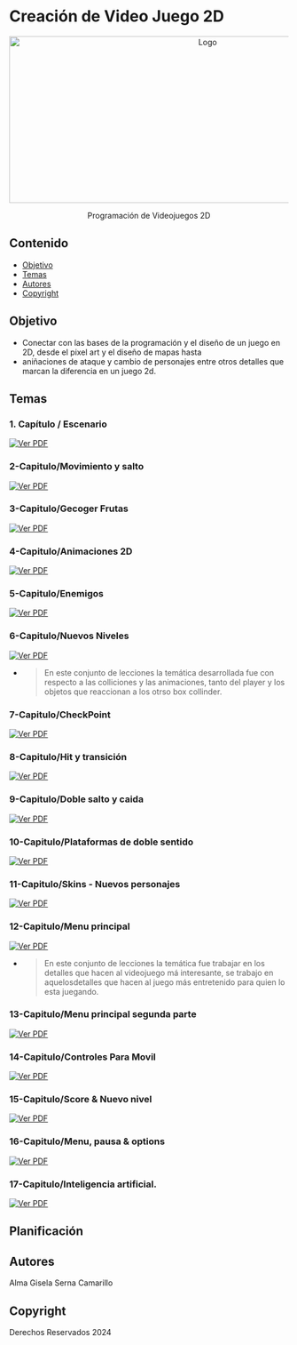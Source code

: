  # Creación de Video Juego 2D
<p align="center">
    <img src="https://i.pinimg.com/736x/24/49/05/244905a53d441a00074d8584d8491a9d.jpg" alt="Logo" width=700 height=300>

  <p align="center">
    Programación de Videojuegos 2D
    <br>
   
  </p>
</p>


## Contenido

- [Objetivo](#objetivo)
- [Temas](#temas)
- [Autores](#autores)
- [Copyright](#copyright)


## Objetivo
 - Conectar con las bases de la programación y el diseño de un juego en 2D, desde el pixel art y el diseño de mapas hasta
 - aniñaciones de ataque y cambio de personajes entre otros detalles que marcan la diferencia en un juego 2d.  


## Temas

### 1. Capítulo / Escenario 

[![Ver PDF](https://img.icons8.com/ios-filled/50/000000/pdf.png)](https://drive.google.com/file/d/1Z3j6JW0pJfJjthZcklywj61w9G6BXWHs/view?usp=sharing)
### 2-Capitulo/Movimiento y salto 
[![Ver PDF](https://img.icons8.com/ios-filled/50/000000/pdf.png)](https://drive.google.com/file/d/1-S1moE0s0CE_dBSZq_HBgDtNUHqbPCPF/view?usp=sharing)
  
### 3-Capitulo/Gecoger Frutas 
  [![Ver PDF](https://img.icons8.com/ios-filled/50/000000/pdf.png)](https://drive.google.com/file/d/1etgky0cwIAookkaYtJtgsxwXMaQozdug/view?usp=sharing)
### 4-Capitulo/Animaciones 2D
 [![Ver PDF](https://img.icons8.com/ios-filled/50/000000/pdf.png)](https://drive.google.com/file/d/1BOJukiuO93XsLlhIhQUxzcFc9W1MTK2t/view?usp=sharing)
### 5-Capitulo/Enemigos
 [![Ver PDF](https://img.icons8.com/ios-filled/50/000000/pdf.png)](https://drive.google.com/file/d/1pezyT49vAzUF_66QF4LN35c1pig7wy1G/view?usp=sharing)
### 6-Capitulo/Nuevos Niveles
[![Ver PDF](https://img.icons8.com/ios-filled/50/000000/pdf.png)](https://drive.google.com/file/d/1nsDPWZbUKmMWb8e2NOpp9g7oFH9sDu1T/view?usp=sharing)
* > En este conjunto de lecciones la temática desarrollada fue con respecto a las colliciones y las animaciones, tanto del player y los objetos
  > que reaccionan a los otrso box collinder. 

### 7-Capitulo/CheckPoint
 [![Ver PDF](https://img.icons8.com/ios-filled/50/000000/pdf.png)](https://drive.google.com/file/d/1er2pn0tLGPJt4FqHi82TfyZCD-uzxo8E/view?usp=sharing)
### 8-Capitulo/Hit y transición
  [![Ver PDF](https://img.icons8.com/ios-filled/50/000000/pdf.png)](https://drive.google.com/file/d/1YkUYK1eFPOO7jLk-I2epHn8yq9RT2qpF/view?usp=sharing)
### 9-Capitulo/Doble salto y caida
 [![Ver PDF](https://img.icons8.com/ios-filled/50/000000/pdf.png)](https://drive.google.com/file/d/1oQQi-MrQmOxQjI3JIpACYk-jLtkZxXdF/view?usp=sharing)
### 10-Capitulo/Plataformas de doble sentido
[![Ver PDF](https://img.icons8.com/ios-filled/50/000000/pdf.png)](https://drive.google.com/file/d/1p67QUqyFE29UnE2D2SxZDBeb65RQ8Syx/view?usp=sharing)
### 11-Capitulo/Skins - Nuevos personajes
 [![Ver PDF](https://img.icons8.com/ios-filled/50/000000/pdf.png)](https://drive.google.com/file/d/13C7s7CK0pSPjfibKXaHiBz5KOUMLGWfq/view?usp=sharing)
### 12-Capitulo/Menu principal 
 [![Ver PDF](https://img.icons8.com/ios-filled/50/000000/pdf.png)](https://drive.google.com/file/d/1Z3j6JW0pJfJjthZcklywj61w9G6BXWHs/view?usp=sharing)
* > En este conjunto de lecciones la temática fue trabajar en los detalles que hacen al videojuego má interesante, se trabajo en aquelosdetalles que
  >  hacen al juego más entretenido para quien lo esta juegando.
    
### 13-Capitulo/Menu principal segunda parte 
 [![Ver PDF](https://img.icons8.com/ios-filled/50/000000/pdf.png)](https://drive.google.com/file/d/1Z3j6JW0pJfJjthZcklywj61w9G6BXWHs/view?usp=sharing)
### 14-Capitulo/Controles Para Movil
 [![Ver PDF](https://img.icons8.com/ios-filled/50/000000/pdf.png)](https://drive.google.com/file/d/1Z3j6JW0pJfJjthZcklywj61w9G6BXWHs/view?usp=sharing)
### 15-Capitulo/Score & Nuevo nivel 
 [![Ver PDF](https://img.icons8.com/ios-filled/50/000000/pdf.png)](https://drive.google.com/file/d/1Z3j6JW0pJfJjthZcklywj61w9G6BXWHs/view?usp=sharing)
### 16-Capitulo/Menu, pausa & options 
 [![Ver PDF](https://img.icons8.com/ios-filled/50/000000/pdf.png)](https://drive.google.com/file/d/1Z3j6JW0pJfJjthZcklywj61w9G6BXWHs/view?usp=sharing)
### 17-Capitulo/Inteligencia artificial. 
 [![Ver PDF](https://img.icons8.com/ios-filled/50/000000/pdf.png)](https://drive.google.com/file/d/1Z3j6JW0pJfJjthZcklywj61w9G6BXWHs/view?usp=sharing)


## Planificación

## Autores
Alma Gisela Serna Camarillo

## Copyright
Derechos Reservados 2024
